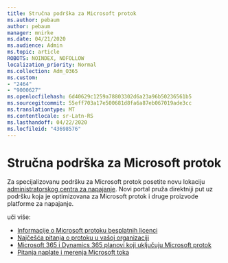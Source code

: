 ```yaml
---
title: Stručna podrška za Microsoft protok
ms.author: pebaum
author: pebaum
manager: mnirke
ms.date: 04/21/2020
ms.audience: Admin
ms.topic: article
ROBOTS: NOINDEX, NOFOLLOW
localization_priority: Normal
ms.collection: Adm_O365
ms.custom:
- "2464"
- "9000627"
ms.openlocfilehash: 6d40629c1259a78803302d6a23a96b50236561b5
ms.sourcegitcommit: 55eff703a17e500681d8fa6a87eb067019ade3cc
ms.translationtype: MT
ms.contentlocale: sr-Latn-RS
ms.lasthandoff: 04/22/2020
ms.locfileid: "43698576"
---
```

# <a name="microsoft-flow-specialized-support"></a>Stručna podrška za Microsoft protok

Za specijalizovanu podršku za Microsoft protok posetite novu lokaciju [administratorskog centra za napajanje](https://aka.ms/flowadminsupport). Novi portal pruža direktniji put uz podršku koja je optimizovana za Microsoft protok i druge proizvode platforme za napajanje.

uči više:
- [Informacije o Microsoft protoku besplatnih licenci](https://go.microsoft.com/fwlink/?linkid=2095610)
- [Najčešća pitanja o protoku u vašoj organizaciji](https://go.microsoft.com/fwlink/?linkid=2072608)
- [Microsoft 365 i Dynamics 365 planovi koji uključuju Microsoft protok](https://go.microsoft.com/fwlink/?linkid=2072406)
- [Pitanja naplate i merenja Microsoft toka](https://go.microsoft.com/fwlink/?linkid=2072612)